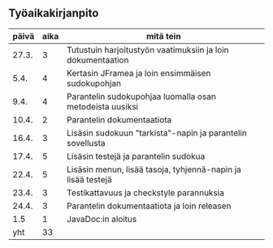 Työaikakirjanpito
------------------
päivä | aika | mitä tein
------|------|-----------
27.3. | 3 | Tutustuin harjoitustyön vaatimuksiin ja loin dokumentaation
5.4. | 4 | Kertasin JFramea ja loin ensimmäisen sudokupohjan
9.4. | 4 | Parantelin sudokupohjaa luomalla osan metodeista uusiksi
10.4. | 2 | Parantelin dokumentaatiota
16.4. | 3 | Lisäsin sudokuun "tarkista"-napin ja parantelin sovellusta
17.4. | 5 | Lisäsin testejä ja parantelin sudokua
22.4. | 5 | Lisäsin menun, lisää tasoja, tyhjennä-napin ja lisää testejä
23.4. | 3 | Testikattavuus ja checkstyle parannuksia
24.4. | 3 | Parantelin dokumentaatiota ja loin releasen
1.5 | 1 | JavaDoc:in aloitus
 yht | 33 | 
